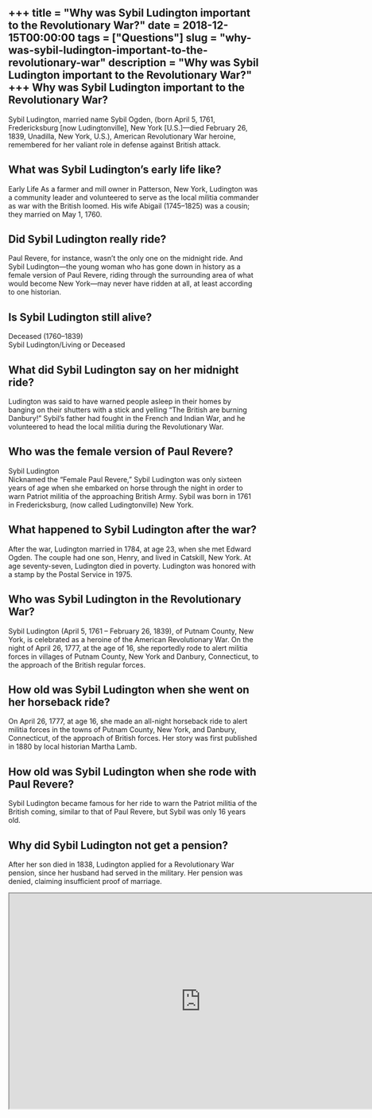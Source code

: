 +++
title = "Why was Sybil Ludington important to the Revolutionary War?"
date = 2018-12-15T00:00:00
tags = ["Questions"]
slug = "why-was-sybil-ludington-important-to-the-revolutionary-war"
description = "Why was Sybil Ludington important to the Revolutionary War?"
+++
Why was Sybil Ludington important to the Revolutionary War?
-----------------------------------------------------------

Sybil Ludington, married name Sybil Ogden, (born April 5, 1761, Fredericksburg \[now Ludingtonville\], New York \[U.S.\]—died February 26, 1839, Unadilla, New York, U.S.), American Revolutionary War heroine, remembered for her valiant role in defense against British attack.

What was Sybil Ludington’s early life like?
-------------------------------------------

Early Life As a farmer and mill owner in Patterson, New York, Ludington was a community leader and volunteered to serve as the local militia commander as war with the British loomed. His wife Abigail (1745–1825) was a cousin; they married on May 1, 1760.

Did Sybil Ludington really ride?
--------------------------------

Paul Revere, for instance, wasn’t the only one on the midnight ride. And Sybil Ludington—the young woman who has gone down in history as a female version of Paul Revere, riding through the surrounding area of what would become New York—may never have ridden at all, at least according to one historian.

Is Sybil Ludington still alive?
-------------------------------

Deceased (1760–1839)  
Sybil Ludington/Living or Deceased

What did Sybil Ludington say on her midnight ride?
--------------------------------------------------

Ludington was said to have warned people asleep in their homes by banging on their shutters with a stick and yelling “The British are burning Danbury!” Sybil’s father had fought in the French and Indian War, and he volunteered to head the local militia during the Revolutionary War.

Who was the female version of Paul Revere?
------------------------------------------

Sybil Ludington  
Nicknamed the “Female Paul Revere,” Sybil Ludington was only sixteen years of age when she embarked on horse through the night in order to warn Patriot militia of the approaching British Army. Sybil was born in 1761 in Fredericksburg, (now called Ludingtonville) New York.

What happened to Sybil Ludington after the war?
-----------------------------------------------

After the war, Ludington married in 1784, at age 23, when she met Edward Ogden. The couple had one son, Henry, and lived in Catskill, New York. At age seventy-seven, Ludington died in poverty. Ludington was honored with a stamp by the Postal Service in 1975.

Who was Sybil Ludington in the Revolutionary War?
-------------------------------------------------

Sybil Ludington (April 5, 1761 – February 26, 1839), of Putnam County, New York, is celebrated as a heroine of the American Revolutionary War. On the night of April 26, 1777, at the age of 16, she reportedly rode to alert militia forces in villages of Putnam County, New York and Danbury, Connecticut, to the approach of the British regular forces.

How old was Sybil Ludington when she went on her horseback ride?
----------------------------------------------------------------

On April 26, 1777, at age 16, she made an all-night horseback ride to alert militia forces in the towns of Putnam County, New York, and Danbury, Connecticut, of the approach of British forces. Her story was first published in 1880 by local historian Martha Lamb.

How old was Sybil Ludington when she rode with Paul Revere?
-----------------------------------------------------------

Sybil Ludington became famous for her ride to warn the Patriot militia of the British coming, similar to that of Paul Revere, but Sybil was only 16 years old.

Why did Sybil Ludington not get a pension?
------------------------------------------

After her son died in 1838, Ludington applied for a Revolutionary War pension, since her husband had served in the military. Her pension was denied, claiming insufficient proof of marriage.

<iframe allow="accelerometer; autoplay; clipboard-write; encrypted-media; gyroscope; picture-in-picture" allowfullscreen="" class="__youtube_prefs__  epyt-is-override  no-lazyload" data-no-lazy="1" data-origheight="433" data-origwidth="770" data-skipgform_ajax_framebjll="" height="433" id="_ytid_36458" loading="lazy" src="https://www.youtube.com/embed/Cn7Qyz3ko-U?enablejsapi=1&autoplay=0&cc_load_policy=0&cc_lang_pref=&iv_load_policy=1&loop=0&modestbranding=0&rel=1&fs=1&playsinline=0&autohide=2&theme=dark&color=red&controls=1&" title="YouTube player" width="770"></iframe>